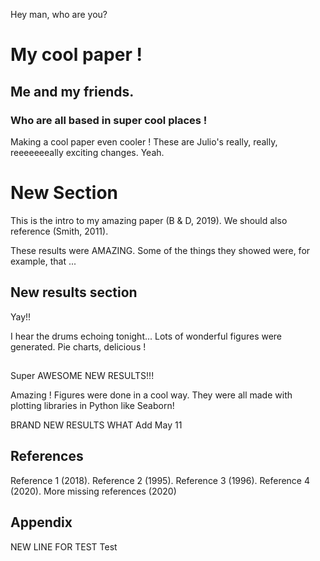 Hey man, who are you?

# My cool paper !
## Me and my friends.
### Who are all based in super cool places !

Making a cool paper even cooler !
These are Julio's really, really, reeeeeeeally exciting changes. Yeah.

# New Section
This is the intro to my amazing paper (B & D, 2019).
We should also reference (Smith, 2011).

These results were AMAZING.
Some of the things they showed were, for example, that ...

## New results section
Yay!!

I hear the drums echoing tonight...
Lots of wonderful figures were generated.
Pie charts, delicious !

##

Super AWESOME NEW RESULTS!!!

Amazing !
Figures were done in a cool way.
They were all made with plotting libraries in Python like Seaborn!

BRAND NEW RESULTS WHAT
Add May 11

## References
Reference 1 (2018).
Reference 2 (1995).
Reference 3 (1996).
Reference 4 (2020).
More missing references (2020)

## Appendix
NEW LINE FOR TEST
Test